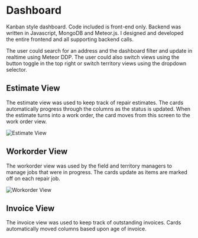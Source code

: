 # Dashboard

Kanban style dashboard.  Code included is front-end only.  Backend was written in Javascript, MongoDB and Meteor.js.  I designed and developed the entire frontend and all supporting backend calls.

The user could search for an address and the dashboard filter and update in realtime using Meteor DDP.  The user could also switch views using the button toggle in the top right or switch territory views using the dropdown selector.

## Estimate View

The estimate view was used to keep track of repair estimates.  The cards automatically progress through the columns as the status is updated.  When the estimate turns into a work order, the card moves from this screen to the work order view.

![Estimate View](https://user-images.githubusercontent.com/6377577/77596909-b3af8200-6ed3-11ea-9746-dd2c3c4b1f9b.png)

## Workorder View

The workorder view was used by the field and territory managers to manage jobs that were in progress.  The cards update as items are marked off on each repair job.  

![Workorder View](https://user-images.githubusercontent.com/6377577/77597532-8ebc0e80-6ed5-11ea-925c-133ba78bcead.png)

## Invoice View

The invoice view was used to keep track of outstanding invoices.  Cards automatically moved columns based upon age of invoice.


